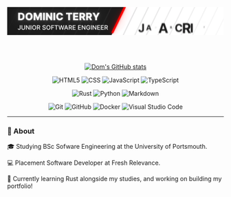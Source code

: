 
<section align="center">
  
  <img src="Banner.gif" width="750"/>
  
\
&nbsp;
 
  [![Dom's GitHub stats](https://github-readme-stats.vercel.app/api?username=Dominic-Terry&count_private=true&show_icons=true&theme=vision-friendly-dark)](https://github.com/anuraghazra/github-readme-stats)
    
  <!--[![Top Langs](https://github-readme-stats.vercel.app/api/top-langs/?username=Dominic-Terry&layout=compact&theme=vision-friendly-dark)](https://github.com/anuraghazra/github-readme-stats) -->

  ![HTML5](https://img.shields.io/badge/-HTML5-333333?style=flat&logo=HTML5)
  ![CSS](https://img.shields.io/badge/-CSS-333333?style=flat&logo=CSS3&logoColor=1572B6)
  ![JavaScript](https://img.shields.io/badge/-JavaScript-333333?style=flat&logo=javascript) 
  ![TypeScript](https://img.shields.io/badge/-TypeScript-333333?style=flat&logo=typescript) 
  
  ![Rust](https://img.shields.io/badge/Rust-333333?style=flat&logo=rust)
  ![Python](https://img.shields.io/badge/Python-333333?style=flat&logo=python)
  ![Markdown](https://img.shields.io/badge/-Markdown-333333?style=flat&logo=markdown)
  
  ![Git](https://img.shields.io/badge/-Git-333333?style=flat&logo=git)
  ![GitHub](https://img.shields.io/badge/-GitHub-333333?style=flat&logo=github)
  ![Docker](https://img.shields.io/badge/-Docker-333333?style=flat&logo=docker)
  ![Visual Studio Code](https://img.shields.io/badge/-Visual%20Studio%20Code-333333?style=flat&logo=visual-studio-code&logoColor=007ACC)
    

</section>

----

### 🧭 About

🎓 Studying BSc Sofware Engineering at the University of Portsmouth.

💻 Placement Software Developer at Fresh Relevance.

🦀 Currently learning Rust alongside my studies, and working on building my portfolio!

